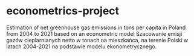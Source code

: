 # econometrics-project
Estimation of net greenhouse gas emissions in tons per capita in Poland from 2004 to 2021 based on an econometric model
Szacowanie emisji gazów cieplarnianych netto w tonach na mieszkańca, na terenie Polski w latach 2004-2021 na podstawie modelu ekonometrycznego.
